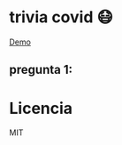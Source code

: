 # trivia covid 😷
[Demo](https://replit.com/@LUIS-ENRIQUE129/TriviaLuis)

## pregunta 1: 

# Licencia
MIT

